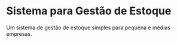 
# Sistema para Gestão de Estoque

Um sistema de gestão de estoque simples para pequena e médias empresas.
